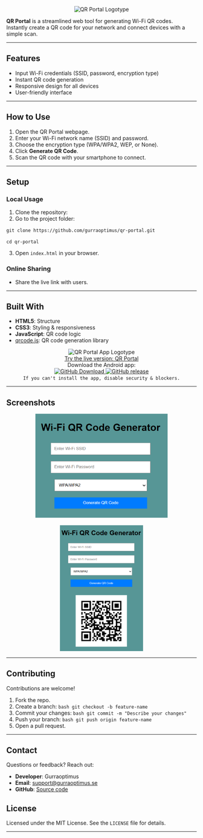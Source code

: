 <p align="center">
    <img src="https://gurraoptimus.github.io/QR-Portal/screenshots/logotype.png" alt="QR Portal Logotype" width="" />
</p>
    <b>QR Portal</b> is a streamlined web tool for generating Wi-Fi QR codes.<br>
    Instantly create a QR code for your network and connect devices with a simple scan.
</p>

---

## Features
- Input Wi-Fi credentials (SSID, password, encryption type)
- Instant QR code generation
- Responsive design for all devices
- User-friendly interface

---

## How to Use
1. Open the QR Portal webpage.
2. Enter your Wi-Fi network name (SSID) and password.
3. Choose the encryption type (WPA/WPA2, WEP, or None).
4. Click **Generate QR Code**.
5. Scan the QR code with your smartphone to connect.

---

## Setup
### Local Usage
1. Clone the repository:
2. Go to the project folder:

```
git clone https://github.com/gurraoptimus/qr-portal.git
```

```
cd qr-portal
```

3. Open `index.html` in your browser.

### Online Sharing
- Share the live link with users.

---

## Built With
- **HTML5**: Structure
- **CSS3**: Styling & responsiveness
- **JavaScript**: QR code logic
- [qrcode.js](https://github.com/soldair/node-qrcode): QR code generation library

<p align="center">
    <img src="https://raw.githubusercontent.com/gurraoptimus/QR-Portal/refs/heads/main/screenshots/favicon.ico" alt="QR Portal App Logotype" width="120" /><br>
    <a href="https://gurraoptimus.github.io/QR-Portal/">Try the live version: QR Portal</a><br>
    Download the Android app:<br>
    <a href="https://github.com/gurraoptimus/QR-Portal/releases">
        <img src="https://img.shields.io/github/downloads/gurraoptimus/QR-Portal/total?style=flat-square" alt="GitHub Download" />
    </a>
    <a href="https://github.com/gurraoptimus/QR-Portal/tags">
        <img src="https://img.shields.io/github/v/release/gurraoptimus/QR-Portal?style=flat-square" alt="GitHub release" />
    </a><br>
    <code>If you can't install the app, disable security & blockers.</code>
</p>

---

## Screenshots
<p align="center">
    <img src="screenshots/homepage.png" alt="Screenshot of the QR Portal homepage" width="350" /><br><br>
    <img src="screenshots/qr-code.png" alt="Screenshot of a generated Wi-Fi QR code" width="220" />
</p>

---

## Contributing
Contributions are welcome!
1. Fork the repo.
2. Create a branch:
        ```bash
        git checkout -b feature-name
        ```
3. Commit your changes:
        ```bash
        git commit -m "Describe your changes"
        ```
4. Push your branch:
        ```bash
        git push origin feature-name
        ```
5. Open a pull request.

---

## Contact
Questions or feedback? Reach out:
- **Developer**: Gurraoptimus
- **Email**: support@gurraoptimus.se
- **GitHub**: [Source code](https://github.dev/gurraoptimus/QR-Portal)

## License
Licensed under the MIT License. See the `LICENSE` file for details.

---